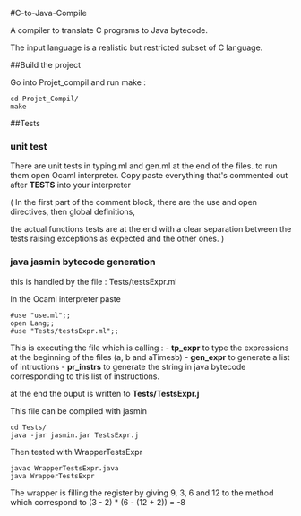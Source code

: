 #C-to-Java-Compile

A compiler to translate C programs to Java bytecode.

The input language is a realistic but restricted subset of C language.


##Build the project

Go into Projet_compil and run make :

````
cd Projet_Compil/
make
````


##Tests

### unit test

There are unit tests in typing.ml and gen.ml at the end of the files.
to run them open Ocaml interpreter.
Copy paste everything that's commented out after **TESTS** into your interpreter

( In the first part of the comment block,
there are the use and open directives, then global definitions,

the actual functions tests are at the end with a clear separation between the tests raising exceptions as expected and the other ones.
)


### java jasmin bytecode generation

this is handled by the file : Tests/testsExpr.ml

In the Ocaml interpreter paste

````
#use "use.ml";;
open Lang;;
#use "Tests/testsExpr.ml";;
````

This is executing the file which is calling :
	- **tp_expr** to type the expressions at the beginning of the files (a, b and aTimesb)
	- **gen_expr** to generate a list of intructions
	- **pr_instrs** to generate the string in java bytecode corresponding to this list of instructions.

at the end the ouput is written to **Tests/TestsExpr.j**

This file can be compiled with jasmin
````
cd Tests/
java -jar jasmin.jar TestsExpr.j
````

Then tested with WrapperTestsExpr
````
javac WrapperTestsExpr.java
java WrapperTestsExpr
````

The wrapper is filling the register by giving 9, 3, 6 and 12 to the method
which correspond to (3 - 2) * (6 - (12 + 2)) = -8
